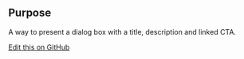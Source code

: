 ## Purpose

A way to present a dialog box with a title, description and linked CTA.

[Edit this on GitHub](https://github.com/wellcomecollection/wellcomecollection.org/edit/master/common/views/components/PopupDialog/README.md)
